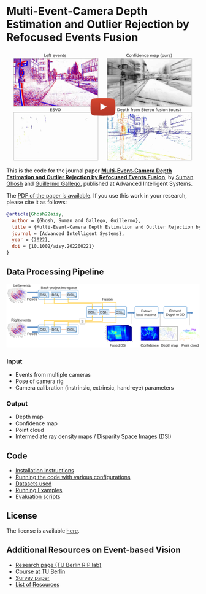 # Multi-Event-Camera Depth Estimation and Outlier Rejection by Refocused Events Fusion

[![Multi-Event-Camera Depth Estimation and Outlier Rejection by Refocused Events Fusion](docs/mcemvs_thumbnail.jpg)](https://youtu.be/o7Bxg9XlHmg)

This is the code for the journal paper [**Multi-Event-Camera Depth Estimation and Outlier Rejection by Refocused Events Fusion**](https://doi.org/10.1002/aisy.202200221), by [Suman Ghosh](https://www.linkedin.com/in/suman-ghosh-a8762576/) and [Guillermo Gallego](https://sites.google.com/view/guillermogallego), published at Advanced Intelligent Systems.

The [PDF of the paper is available](https://arxiv.org/pdf/2207.10494). If you use this work in your research, please cite it as follows:


```bibtex
@article{Ghosh22aisy,
  author = {Ghosh, Suman and Gallego, Guillermo},  
  title = {Multi-Event-Camera Depth Estimation and Outlier Rejection by Refocused Events Fusion},
  journal = {Advanced Intelligent Systems},
  year = {2022},
  doi = {10.1002/aisy.202200221}
}
```

## Data Processing Pipeline


![pipeline](docs/block_all.png)

### Input
* Events from multiple cameras
* Pose of camera rig
* Camera calibration (instrinsic, extrinsic, hand-eye) parameters

### Output
* Depth map
* Confidence map
* Point cloud
* Intermediate ray density maps / Disparity Space Images (DSI)

## Code
* [Installation instructions](docs/installation.md)
* [Running the code with various configurations](docs/running.md)
* [Datasets used](docs/datasets.md)
* [Running Examples](docs/examples.md)
* [Evaluation scripts](docs/evaluation.md)


## License

The license is available [here](Software_License_Agreement_TUB_dvs_mcemvs.pdf).

Additional Resources on Event-based Vision
-------
* [Research page (TU Berlin RIP lab)](https://sites.google.com/view/guillermogallego/research/event-based-vision)
* [Course at TU Berlin](https://sites.google.com/view/guillermogallego/teaching/event-based-robot-vision)
* [Survey paper](http://rpg.ifi.uzh.ch/docs/EventVisionSurvey.pdf)
* [List of Resources](https://github.com/uzh-rpg/event-based_vision_resources)
